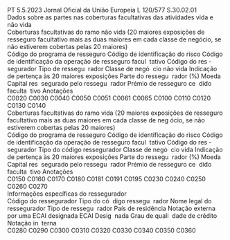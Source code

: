 PT  5.5.2023 Jornal Oficial da União Europeia L 120/577
 S.30.02.01  
Dados sobre as partes nas coberturas facultativas das atividades vida e não vida  
Coberturas facultativas do ramo não vida (20 maiores exposições de resseguro facultativo mais as duas maiores em cada classe de  negócio, se não estiverem cobertas 
pelas 20 maiores)  
Código do 
programa de 
resseguro  Código de 
identificação 
do risco  Código de 
identificação da 
operação de 
resseguro facul ­
tativo  Código do res ­
segurador  Tipo de ressegu ­
rador  Classe de negó ­
cio não vida  Indicação de 
pertença às 
20 maiores 
exposições  Parte do ressegu ­
rador (%)  Moeda  Capital res ­
segurado 
pelo ressegu ­
rador  Prémio de 
resseguro ce ­
dido faculta ­
tivo  Anotações  
C0020  C0030  C0040  C0050  C0051  C0061  C0065  C0100  C0110  C0120  C0130  C0140  
Coberturas facultativas do ramo vida (20 maiores exposições de resseguro facultativo mais as duas maiores em cada classe de neg ócio, se não estiverem cobertas 
pelas 20 maiores)  
Código do 
programa de 
resseguro  Código de 
identificação 
do risco  Código de 
identificação da 
operação de 
resseguro facul ­
tativo  Código do res ­
segurador  Tipo do código 
ressegurador  Classe de negó ­
cio vida  Indicação de 
pertença às 
20 maiores 
exposições  Parte do ressegu ­
rador (%)  Moeda  Capital res ­
segurado 
pelo ressegu ­
rador  Prémio de 
resseguro ce ­
dido faculta ­
tivo  Anotações  
C0150  C0160  C0170  C0180  C0181  C0191  C0195  C0230  C0240  C0250  C0260  C0270  
Informações específicas do ressegurador  
Código do 
ressegurador  Tipo do có ­
digo ressegu ­
rador  Nome legal do 
ressegurador  Tipo de ressegu ­
rador  País de residência  Notação externa 
por uma ECAI 
designada  ECAI Desig ­
nada  Grau de quali ­
dade de crédito  Notação in ­
terna  
C0280  C0290  C0300  C0310  C0320  C0330  C0340  C0350  C0360